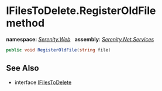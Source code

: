 # IFilesToDelete.RegisterOldFile method
**namespace:** *[Serenity.Web](../../README.md#serenity.web-namespace)*   **assembly**: *[Serenity.Net.Services](../../README.md)*

```csharp
public void RegisterOldFile(string file)
```

## See Also

* interface [IFilesToDelete](../IFilesToDelete.md)